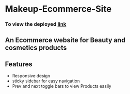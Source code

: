 # Makeup-Ecommerce-Site
### To view the deployed [link](https://mayu-makeyou-up.netlify.app/)
## An Ecommerce website for Beauty and cosmetics products
## Features
- Responsive design
- sticky sidebar for easy navigation
- Prev and next toggle bars to view Products easily

